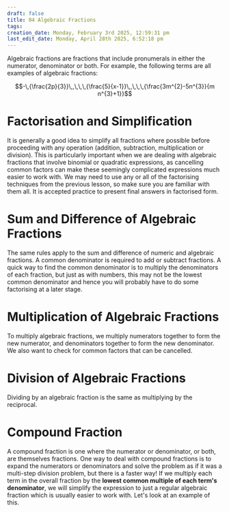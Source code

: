 ```yaml
---
draft: false
title: 04 Algebraic Fractions
tags:
creation_date: Monday, February 3rd 2025, 12:59:31 pm
last_edit_date: Monday, April 28th 2025, 6:52:18 pm
---
```


Algebraic fractions are fractions that include pronumerals in either the numerator, denominator or both. For example, the following terms are all examples of algebraic fractions:

$$-\,{\frac{2p}{3}}\,,\,\,\,{\frac{5}{x-1}}\,,\,\,\,{\frac{3m^{2}-5n^{3}}{m n^{3}+1}}$$

# Factorisation and Simplification

It is generally a good idea to simplify all fractions where possible before proceeding with any operation (addition, subtraction, multiplication or division). This is particularly important when we are dealing with algebraic fractions that involve binomial or quadratic expressions, as cancelling common factors can make these seemingly complicated expressions much easier to work with. We may need to use any or all of the factorising techniques from the previous lesson, so make sure you are familiar with them all. It is accepted practice to present final answers in factorised form.

# Sum and Difference of Algebraic Fractions

The same rules apply to the sum and difference of numeric and algebraic fractions. A common denominator is required to add or subtract fractions. A quick way to find the common denominator is to multiply the denominators of each fraction, but just as with numbers, this may not be the lowest common denominator and hence you will probably have to do some factorising at a later stage.

# Multiplication of Algebraic Fractions

To multiply algebraic fractions, we multiply numerators together to form the new numerator, and denominators together to form the new denominator. We also want to check for common factors that can be cancelled.

# Division of Algebraic Fractions

Dividing by an algebraic fraction is the same as multiplying by the reciprocal.

# Compound Fraction

A compound fraction is one where the numerator or denominator, or both, are themselves fractions. One way to deal with compound fractions is to expand the numerators or denominators and solve the problem as if it was a multi-step division problem, but there is a faster way! If we multiply each term in the overall fraction by the **lowest common multiple of each term's denominator**, we will simplify the expression to just a regular algebraic fraction which is usually easier to work with. Let's look at an example of this.
